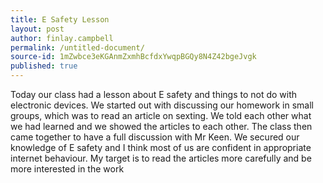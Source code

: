 ```yaml
---
title: E Safety Lesson
layout: post
author: finlay.campbell
permalink: /untitled-document/
source-id: 1mZwbce3eKGAnmZxmhBcfdxYwqpBGQy8N4Z42bgeJvgk
published: true
---
```

Today our class had a lesson about E safety and things to not do with electronic devices. We started out with discussing our homework in small groups, which was to read an article on sexting. We told each other what we had learned and we showed the articles to each other. The class then came together to have a full discussion with Mr Keen. We secured our knowledge of E safety and I think most of us are confident in appropriate internet behaviour. My target is to read the articles more carefully and be more interested in the work

